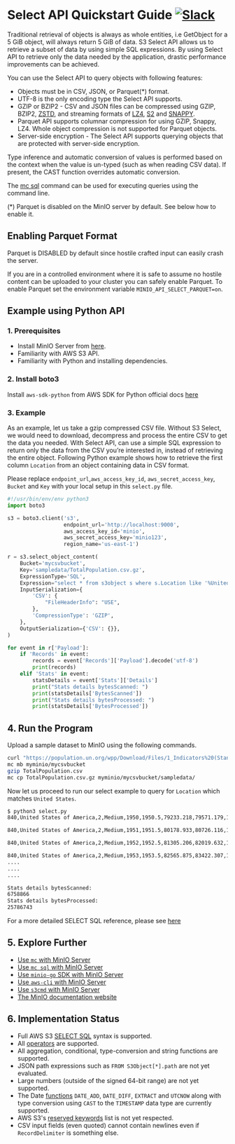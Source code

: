 # Select API Quickstart Guide [![Slack](https://slack.min.io/slack?type=svg)](https://slack.min.io)

Traditional retrieval of objects is always as whole entities, i.e GetObject for a 5 GiB object, will always return 5 GiB of data. S3 Select API allows us to retrieve a subset of data by using simple SQL expressions. By using Select API to retrieve only the data needed by the application, drastic performance improvements can be achieved.

You can use the Select API to query objects with following features:

- Objects must be in CSV, JSON, or Parquet(*) format.
- UTF-8 is the only encoding type the Select API supports.
- GZIP or BZIP2 - CSV and JSON files can be compressed using GZIP, BZIP2, [ZSTD](https://facebook.github.io/zstd/), and streaming formats of [LZ4](https://lz4.github.io/lz4/), [S2](https://github.com/klauspost/compress/tree/master/s2#s2-compression) and [SNAPPY](http://google.github.io/snappy/).
- Parquet API supports columnar compression for  using GZIP, Snappy, LZ4. Whole object compression is not supported for Parquet objects.
- Server-side encryption - The Select API supports querying objects that are protected with server-side encryption.

Type inference and automatic conversion of values is performed based on the context when the value is un-typed (such as when reading CSV data). If present, the CAST function overrides automatic conversion.

The [mc sql](https://docs.min.io/docs/minio-client-complete-guide.html#sql) command can be used for executing queries using the command line.

(*) Parquet is disabled on the MinIO server by default. See below how to enable it.

## Enabling Parquet Format

Parquet is DISABLED by default since hostile crafted input can easily crash the server.

If you are in a controlled environment where it is safe to assume no hostile content can be uploaded to your cluster you can safely enable Parquet.
To enable Parquet set the environment variable `MINIO_API_SELECT_PARQUET=on`.

## Example using Python API

### 1. Prerequisites

- Install MinIO Server from [here](https://docs.min.io/docs/minio-quickstart-guide).
- Familiarity with AWS S3 API.
- Familiarity with Python and installing dependencies.

### 2. Install boto3

Install `aws-sdk-python` from AWS SDK for Python official docs [here](https://aws.amazon.com/sdk-for-python/)

### 3. Example

As an example, let us take a gzip compressed CSV file. Without S3 Select, we would need to download, decompress and process the entire CSV to get the data you needed. With Select API, can use a simple SQL expression to return only the data from the CSV you’re interested in, instead of retrieving the entire object. Following Python example shows how to retrieve the first column `Location` from an object containing data in CSV format.

Please replace ``endpoint_url``,``aws_access_key_id``, ``aws_secret_access_key``, ``Bucket`` and ``Key`` with your local setup in this ``select.py`` file.

```py
#!/usr/bin/env/env python3
import boto3

s3 = boto3.client('s3',
                  endpoint_url='http://localhost:9000',
                  aws_access_key_id='minio',
                  aws_secret_access_key='minio123',
                  region_name='us-east-1')

r = s3.select_object_content(
    Bucket='mycsvbucket',
    Key='sampledata/TotalPopulation.csv.gz',
    ExpressionType='SQL',
    Expression="select * from s3object s where s.Location like '%United States%'",
    InputSerialization={
        'CSV': {
            "FileHeaderInfo": "USE",
        },
        'CompressionType': 'GZIP',
    },
    OutputSerialization={'CSV': {}},
)

for event in r['Payload']:
    if 'Records' in event:
        records = event['Records']['Payload'].decode('utf-8')
        print(records)
    elif 'Stats' in event:
        statsDetails = event['Stats']['Details']
        print("Stats details bytesScanned: ")
        print(statsDetails['BytesScanned'])
        print("Stats details bytesProcessed: ")
        print(statsDetails['BytesProcessed'])
```

## 4. Run the Program

Upload a sample dataset to MinIO using the following commands.

```sh
curl "https://population.un.org/wpp/Download/Files/1_Indicators%20(Standard)/CSV_FILES/WPP2019_TotalPopulationBySex.csv" > TotalPopulation.csv
mc mb myminio/mycsvbucket
gzip TotalPopulation.csv
mc cp TotalPopulation.csv.gz myminio/mycsvbucket/sampledata/
```

Now let us proceed to run our select example to query for `Location` which matches `United States`.

```sh
$ python3 select.py
840,United States of America,2,Medium,1950,1950.5,79233.218,79571.179,158804.395

840,United States of America,2,Medium,1951,1951.5,80178.933,80726.116,160905.035

840,United States of America,2,Medium,1952,1952.5,81305.206,82019.632,163324.851

840,United States of America,2,Medium,1953,1953.5,82565.875,83422.307,165988.190
....
....
....

Stats details bytesScanned:
6758866
Stats details bytesProcessed:
25786743
```

For a more detailed SELECT SQL reference, please see [here](https://docs.aws.amazon.com/AmazonS3/latest/dev/s3-glacier-select-sql-reference-select.html)

## 5. Explore Further

- [Use `mc` with MinIO Server](https://docs.min.io/docs/minio-client-quickstart-guide)
- [Use `mc sql` with MinIO Server](https://docs.min.io/docs/minio-client-complete-guide.html#sql)
- [Use `minio-go` SDK with MinIO Server](https://docs.min.io/docs/golang-client-quickstart-guide)
- [Use `aws-cli` with MinIO Server](https://docs.min.io/docs/aws-cli-with-minio)
- [Use `s3cmd` with MinIO Server](https://docs.min.io/docs/s3cmd-with-minio)
- [The MinIO documentation website](https://docs.min.io)

## 6. Implementation Status

- Full AWS S3 [SELECT SQL](https://docs.aws.amazon.com/AmazonS3/latest/dev/s3-glacier-select-sql-reference-select.html) syntax is supported.
- All [operators](https://docs.aws.amazon.com/AmazonS3/latest/dev/s3-glacier-select-sql-reference-operators.html) are supported.
- All aggregation, conditional, type-conversion and string functions are supported.
- JSON path expressions such as `FROM S3Object[*].path` are not yet evaluated.
- Large numbers (outside of the signed 64-bit range) are not yet supported.
- The Date [functions](https://docs.aws.amazon.com/AmazonS3/latest/dev/s3-glacier-select-sql-reference-date.html) `DATE_ADD`, `DATE_DIFF`, `EXTRACT` and `UTCNOW` along with type conversion using `CAST` to the `TIMESTAMP` data type are currently supported.
- AWS S3's [reserved keywords](https://docs.aws.amazon.com/AmazonS3/latest/dev/s3-glacier-select-sql-reference-keyword-list.html) list is not yet respected.
- CSV input fields (even quoted) cannot contain newlines even if `RecordDelimiter` is something else.
